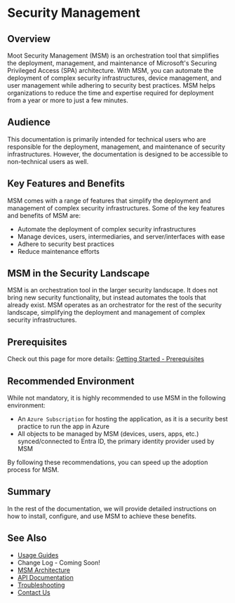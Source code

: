 # Security Management

## Overview

Moot Security Management (MSM) is an orchestration tool that simplifies the deployment, management, and maintenance of Microsoft's Securing Privileged Access (SPA) architecture. With MSM, you can automate the deployment of complex security infrastructures, device management, and user management while adhering to security best practices. MSM helps organizations to reduce the time and expertise required for deployment from a year or more to just a few minutes.

## Audience

This documentation is primarily intended for technical users who are responsible for the deployment, management, and maintenance of security infrastructures. However, the documentation is designed to be accessible to non-technical users as well.

## Key Features and Benefits

MSM comes with a range of features that simplify the deployment and management of complex security infrastructures. Some of the key features and benefits of MSM are:

- Automate the deployment of complex security infrastructures
- Manage devices, users, intermediaries, and server/interfaces with ease
- Adhere to security best practices
- Reduce maintenance efforts

## MSM in the Security Landscape

MSM is an orchestration tool in the larger security landscape. It does not bring new security functionality, but instead automates the tools that already exist. MSM operates as an orchestrator for the rest of the security landscape, simplifying the deployment and management of complex security infrastructures.

## Prerequisites

Check out this page for more details: [Getting Started - Prerequisites](Getting-Started/Prerequisites.md)

## Recommended Environment

While not mandatory, it is highly recommended to use MSM in the following environment:

- An `Azure Subscription` for hosting the application, as it is a security best practice to run the app in Azure
- All objects to be managed by MSM (devices, users, apps, etc.) synced/connected to Entra ID, the primary identity provider used by MSM

By following these recommendations, you can speed up the adoption process for MSM.

## Summary

In the rest of the documentation, we will provide detailed instructions on how to install, configure, and use MSM to achieve these benefits.

## See Also

- [Usage Guides](Getting-Started/Usage-Guide/index.md)
- Change Log - Coming Soon!
- [MSM Architecture](Reference/Architecture/index.md)
- [API Documentation](Reference/Development/OpenAPI.md)
- [Troubleshooting](Troubleshooting/Uninstall.md)
- [Contact Us](https://mootinc.com/contact)
